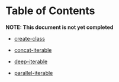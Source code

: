 
# Table of Contents

**NOTE: This document is not yet completed**

 - [create-class](./create-class/readme.md)

 - [concat-iterable](./concat-iterable/readme.md)

 - [deep-iterable](./deep-iterable/readme.md)

 - [parallel-iterable](./parallel-iterable/readme.md)
